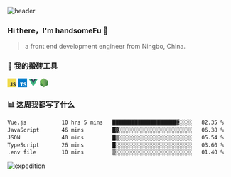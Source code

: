 ![header](https://raw.githubusercontent.com/fzq1998/fzq1998/master/header.png)

### Hi there，I'm handsomeFu 👋

> a front end development engineer from Ningbo, China.

### 🔧 我的搬砖工具
<code><img height="20" src="https://raw.githubusercontent.com/github/explore/80688e429a7d4ef2fca1e82350fe8e3517d3494d/topics/javascript/javascript.png" alt="javascript"></code>
<code><img height="20" src="https://raw.githubusercontent.com/github/explore/80688e429a7d4ef2fca1e82350fe8e3517d3494d/topics/typescript/typescript.png" alt="typescript"></code>
<code><img height="20" src="https://raw.githubusercontent.com/github/explore/80688e429a7d4ef2fca1e82350fe8e3517d3494d/topics/vue/vue.png" alt="vue"></code>
<code><img height="20" src="https://raw.githubusercontent.com/github/explore/80688e429a7d4ef2fca1e82350fe8e3517d3494d/topics/nodejs/nodejs.png" alt="nodejs"></code>



### 📊 这周我都写了什么
<!--START_SECTION:waka-->

```txt
Vue.js           10 hrs 5 mins   ████████████████████▓░░░░   82.35 %
JavaScript       46 mins         █▓░░░░░░░░░░░░░░░░░░░░░░░   06.38 %
JSON             40 mins         █▒░░░░░░░░░░░░░░░░░░░░░░░   05.54 %
TypeScript       26 mins         █░░░░░░░░░░░░░░░░░░░░░░░░   03.60 %
.env file        10 mins         ▒░░░░░░░░░░░░░░░░░░░░░░░░   01.40 %
```

<!--END_SECTION:waka-->


![expedition](https://raw.githubusercontent.com/fzq1998/fzq1998/master/expedition.gif)

